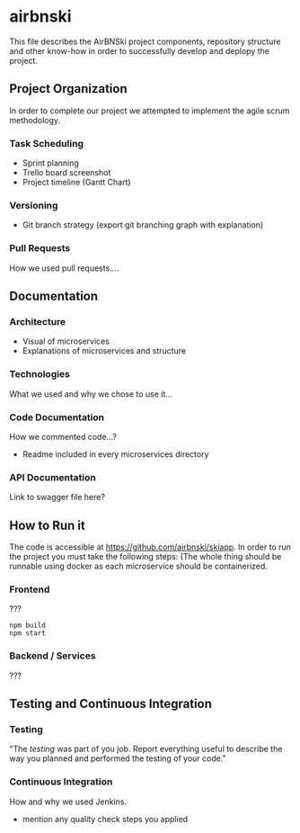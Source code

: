 # airbnski 
This file describes the AirBNSki project components, repository structure and other know-how in order to successfully develop and deplopy the project.

## Project Organization
In order to complete our project we attempted to implement the agile scrum methodology.

### Task Scheduling
- Sprint planning
- Trello board screenshot
- Project timeline (Gantt Chart)

### Versioning
- Git branch strategy (export git branching graph with explanation)

### Pull Requests
How we used pull requests....

## Documentation

### Architecture
- Visual of microservices
- Explanations of microservices and structure

### Technologies
What we used and why we chose to use it...

### Code Documentation
How we commented code...?
* Readme included in every microservices directory

### API Documentation
Link to swagger file here?

## How to Run it
The code is accessible at https://github.com/airbnski/skiapp.
In order to run the project you must take the following steps:
(The whole thing should be runnable using docker as each microservice should be containerized.

### Frontend
??? 
```
npm build
npm start
```

### Backend / Services
???

## Testing and Continuous Integration

### Testing
"The *testing* was part of you job. Report everything useful to describe the way you planned and performed the testing of your code."

### Continuous Integration
How and why we used Jenkins.
- mention any quality check steps you applied 
